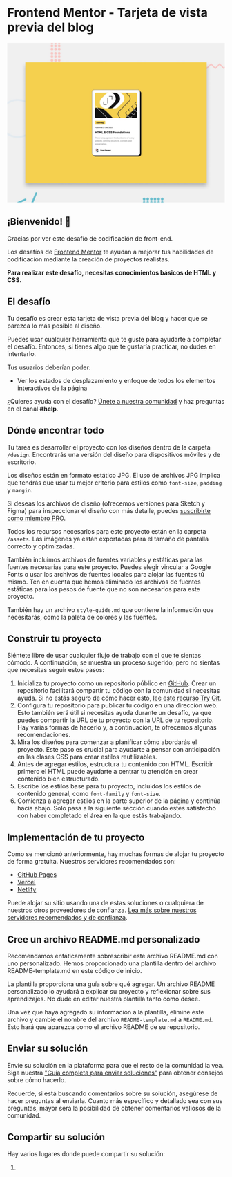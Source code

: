 # Frontend Mentor - Tarjeta de vista previa del blog

![Vista previa del diseño para el desafío de codificación de la tarjeta de vista previa del blog](./preview.jpg)

## ¡Bienvenido! 👋

Gracias por ver este desafío de codificación de front-end.

Los desafíos de [Frontend Mentor](https://www.frontendmentor.io) te ayudan a mejorar tus habilidades de codificación mediante la creación de proyectos realistas.

**Para realizar este desafío, necesitas conocimientos básicos de HTML y CSS.**

## El desafío

Tu desafío es crear esta tarjeta de vista previa del blog y hacer que se parezca lo más posible al diseño.

Puedes usar cualquier herramienta que te guste para ayudarte a completar el desafío. Entonces, si tienes algo que te gustaría practicar, no dudes en intentarlo.

Tus usuarios deberían poder:

- Ver los estados de desplazamiento y enfoque de todos los elementos interactivos de la página

¿Quieres ayuda con el desafío? [Únete a nuestra comunidad](https://www.frontendmentor.io/community) y haz preguntas en el canal **#help**.

## Dónde encontrar todo

Tu tarea es desarrollar el proyecto con los diseños dentro de la carpeta `/design`. Encontrarás una versión del diseño para dispositivos móviles y de escritorio.

Los diseños están en formato estático JPG. El uso de archivos JPG implica que tendrás que usar tu mejor criterio para estilos como `font-size`, `padding` y `margin`.

Si deseas los archivos de diseño (ofrecemos versiones para Sketch y Figma) para inspeccionar el diseño con más detalle, puedes [suscribirte como miembro PRO](https://www.frontendmentor.io/pro).

Todos los recursos necesarios para este proyecto están en la carpeta `/assets`. Las imágenes ya están exportadas para el tamaño de pantalla correcto y optimizadas.

También incluimos archivos de fuentes variables y estáticas para las fuentes necesarias para este proyecto. Puedes elegir vincular a Google Fonts o usar los archivos de fuentes locales para alojar las fuentes tú mismo. Ten en cuenta que hemos eliminado los archivos de fuentes estáticas para los pesos de fuente que no son necesarios para este proyecto.

También hay un archivo `style-guide.md` que contiene la información que necesitarás, como la paleta de colores y las fuentes.

## Construir tu proyecto

Siéntete libre de usar cualquier flujo de trabajo con el que te sientas cómodo. A continuación, se muestra un proceso sugerido, pero no sientas que necesitas seguir estos pasos:

1. Inicializa tu proyecto como un repositorio público en [GitHub](https://github.com/). Crear un repositorio facilitará compartir tu código con la comunidad si necesitas ayuda. Si no estás seguro de cómo hacer esto, [lee este recurso Try Git](https://try.github.io/).
2. Configura tu repositorio para publicar tu código en una dirección web. Esto también será útil si necesitas ayuda durante un desafío, ya que puedes compartir la URL de tu proyecto con la URL de tu repositorio. Hay varias formas de hacerlo y, a continuación, te ofrecemos algunas recomendaciones.
3. Mira los diseños para comenzar a planificar cómo abordarás el proyecto. Este paso es crucial para ayudarte a pensar con anticipación en las clases CSS para crear estilos reutilizables.
4. Antes de agregar estilos, estructura tu contenido con HTML. Escribir primero el HTML puede ayudarte a centrar tu atención en crear contenido bien estructurado.
5. Escribe los estilos base para tu proyecto, incluidos los estilos de contenido general, como `font-family` y `font-size`.
6. Comienza a agregar estilos en la parte superior de la página y continúa hacia abajo. Solo pasa a la siguiente sección cuando estés satisfecho con haber completado el área en la que estás trabajando.

## Implementación de tu proyecto

Como se mencionó anteriormente, hay muchas formas de alojar tu proyecto de forma gratuita. Nuestros servidores recomendados son:

- [GitHub Pages](https://pages.github.com/)
- [Vercel](https://vercel.com/)
- [Netlify](https://www.netlify.com/)

Puede alojar su sitio usando una de estas soluciones o cualquiera de nuestros otros proveedores de confianza. [Lea más sobre nuestros servidores recomendados y de confianza](https://medium.com/frontend-mentor/frontend-mentor-trusted-hosting-providers-bf000dfebe).

## Cree un archivo README.md personalizado

Recomendamos enfáticamente sobrescribir este archivo README.md con uno personalizado. Hemos proporcionado una plantilla dentro del archivo README-template.md en este código de inicio.

La plantilla proporciona una guía sobre qué agregar. Un archivo README personalizado lo ayudará a explicar su proyecto y reflexionar sobre sus aprendizajes. No dude en editar nuestra plantilla tanto como desee.

Una vez que haya agregado su información a la plantilla, elimine este archivo y cambie el nombre del archivo `README-template.md` a `README.md`. Esto hará que aparezca como el archivo README de su repositorio.

## Enviar su solución

Envíe su solución en la plataforma para que el resto de la comunidad la vea. Siga nuestra ["Guía completa para enviar soluciones"](https://medium.com/frontend-mentor/a-complete-guide-to-submitting-solutions-on-frontend-mentor-ac6384162248) para obtener consejos sobre cómo hacerlo.

Recuerde, si está buscando comentarios sobre su solución, asegúrese de hacer preguntas al enviarla. Cuanto más específico y detallado sea con sus preguntas, mayor será la posibilidad de obtener comentarios valiosos de la comunidad.

## Compartir su solución

Hay varios lugares donde puede compartir su solución:

1.
